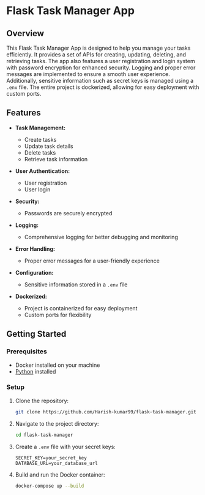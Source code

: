 
# Flask Task Manager App

## Overview

This Flask Task Manager App is designed to help you manage your tasks efficiently. It provides a set of APIs for creating, updating, deleting, and retrieving tasks. The app also features a user registration and login system with password encryption for enhanced security. Logging and proper error messages are implemented to ensure a smooth user experience. Additionally, sensitive information such as secret keys is managed using a `.env` file. The entire project is dockerized, allowing for easy deployment with custom ports.

## Features

- **Task Management:**
  - Create tasks
  - Update task details
  - Delete tasks
  - Retrieve task information

- **User Authentication:**
  - User registration
  - User login

- **Security:**
  - Passwords are securely encrypted

- **Logging:**
  - Comprehensive logging for better debugging and monitoring

- **Error Handling:**
  - Proper error messages for a user-friendly experience

- **Configuration:**
  - Sensitive information stored in a `.env` file

- **Dockerized:**
  - Project is containerized for easy deployment
  - Custom ports for flexibility

## Getting Started

### Prerequisites

- Docker installed on your machine
- [Python](https://www.python.org/downloads/) installed

### Setup

1. Clone the repository:
   ```bash
   git clone https://github.com/Harish-kumar99/flask-task-manager.git
   ```

2. Navigate to the project directory:
   ```bash
   cd flask-task-manager
   ```

3. Create a `.env` file with your secret keys:
   ```env
   SECRET_KEY=your_secret_key
   DATABASE_URL=your_database_url
   ```

4. Build and run the Docker container:
   ```bash
   docker-compose up --build
   ```

